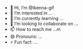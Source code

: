 - 👋 Hi, I’m @Ikenna-gif
- 👀 I’m interested in ...
- 🌱 I’m currently learning ...
- 💞️ I’m looking to collaborate on ...
- 📫 How to reach me ...m
- 😄 Pronouns: ...
- ⚡ Fun fact: ...

<!---
Ikenna-gif/Ikenna-gif is a ✨ special ✨ repository because its `README.md` (this file) appears on your GitHub profile.
You can click the Preview link to take a look at your changes.
--->
